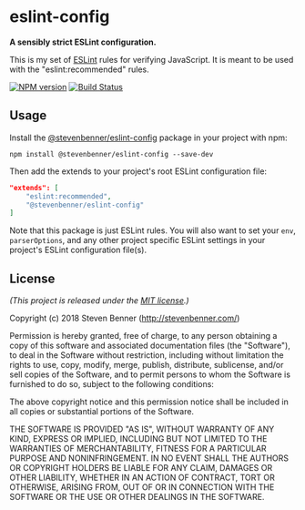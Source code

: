 # eslint-config

**A sensibly strict ESLint configuration.**

This is my set of [ESLint](https://eslint.org/) rules for verifying JavaScript. It is meant to be used with the "eslint:recommended" rules.

[![NPM version](https://img.shields.io/npm/v/@stevenbenner/eslint-config.svg?style=flat-square)](https://www.npmjs.com/package/@stevenbenner/eslint-config)
[![Build Status](https://img.shields.io/travis/stevenbenner/eslint-config/master.svg?style=flat-square)](https://travis-ci.org/stevenbenner/eslint-config)

## Usage

Install the [@stevenbenner/eslint-config](https://www.npmjs.com/package/@stevenbenner/eslint-config) package in your project with npm:

`npm install @stevenbenner/eslint-config --save-dev`

Then add the extends to your project's root ESLint configuration file:

```json
"extends": [
	"eslint:recommended",
	"@stevenbenner/eslint-config"
]
```

Note that this package is just ESLint rules. You will also want to set your `env`, `parserOptions`, and any other project specific ESLint settings in your project's ESLint configuration file(s).

## License

*(This project is released under the [MIT license](https://raw.github.com/stevenbenner/eslint-config/master/LICENSE.txt).)*

Copyright (c) 2018 Steven Benner (http://stevenbenner.com/)

Permission is hereby granted, free of charge, to any person obtaining a copy of this software and associated documentation files (the "Software"), to deal in the Software without restriction, including without limitation the rights to use, copy, modify, merge, publish, distribute, sublicense, and/or sell copies of the Software, and to permit persons to whom the Software is furnished to do so, subject to the following conditions:

The above copyright notice and this permission notice shall be included in all copies or substantial portions of the Software.

THE SOFTWARE IS PROVIDED "AS IS", WITHOUT WARRANTY OF ANY KIND, EXPRESS OR IMPLIED, INCLUDING BUT NOT LIMITED TO THE WARRANTIES OF MERCHANTABILITY, FITNESS FOR A PARTICULAR PURPOSE AND NONINFRINGEMENT. IN NO EVENT SHALL THE AUTHORS OR COPYRIGHT HOLDERS BE LIABLE FOR ANY CLAIM, DAMAGES OR OTHER LIABILITY, WHETHER IN AN ACTION OF CONTRACT, TORT OR OTHERWISE, ARISING FROM, OUT OF OR IN CONNECTION WITH THE SOFTWARE OR THE USE OR OTHER DEALINGS IN THE SOFTWARE.
